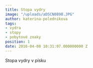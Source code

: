 ```yaml
---
title: Stopa vydry
image: "/uploads/aDSCN0898.JPG"
author: katerina-polednikova
tags:
- vydra
- stopy
- pobytové znaky
position: 1
date: 2016-04-08 10:31:07.000000000 Z
---
```

Stopa vydry v písku
